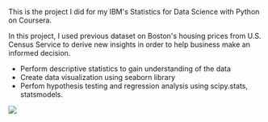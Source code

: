 This is the project I did for my IBM's Statistics for Data Science with Python on Coursera.

In this project, I used previous dataset on Boston's housing prices from U.S. Census Service to derive new insights in order to help business make an informed decision.
- Perform descriptive statistics to gain understanding of the data
- Create data visualization using seaborn library
- Perfom hypothesis testing and regression analysis using scipy.stats, statsmodels.

![](https://github.com/huongvo99/housing_project/blob/main/images/Screen%20Shot%202021-11-12%20at%204.29.24%20PM.png) 
